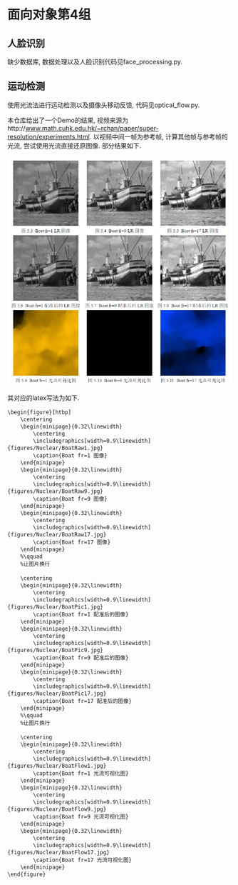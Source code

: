 # 面向对象第4组
## 人脸识别
  缺少数据库, 数据处理以及人脸识别代码见face_processing.py.

## 运动检测
  使用光流法进行运动检测以及摄像头移动反馈, 代码见optical_flow.py.

  本仓库给出了一个Demo的结果, 视频来源为http://www.math.cuhk.edu.hk/~rchan/paper/super-resolution/experiments.html. 以视频中间一帧为参考帧, 计算其他帧与参考帧的光流, 尝试使用光流直接还原图像. 部分结果如下.

  ![image](https://github.com/JunfengRan/sspku_OO_group4/blob/main/DEMO.png)

  其对应的latex写法为如下.
```
\begin{figure}[htbp]
	\centering
	\begin{minipage}{0.32\linewidth}
		\centering
		\includegraphics[width=0.9\linewidth]{figures/Nuclear/BoatRaw1.jpg}
		\caption{Boat fr=1 图像}
	\end{minipage}
	\begin{minipage}{0.32\linewidth}
		\centering
		\includegraphics[width=0.9\linewidth]{figures/Nuclear/BoatRaw9.jpg}
		\caption{Boat fr=9 图像}
	\end{minipage}
	\begin{minipage}{0.32\linewidth}
		\centering
		\includegraphics[width=0.9\linewidth]{figures/Nuclear/BoatRaw17.jpg}
		\caption{Boat fr=17 图像}
	\end{minipage}
	%\qquad
	%让图片换行
	
	\centering
	\begin{minipage}{0.32\linewidth}
		\centering
		\includegraphics[width=0.9\linewidth]{figures/Nuclear/BoatPic1.jpg}
		\caption{Boat fr=1 配准后的图像}
	\end{minipage}
	\begin{minipage}{0.32\linewidth}
		\centering
		\includegraphics[width=0.9\linewidth]{figures/Nuclear/BoatPic9.jpg}
		\caption{Boat fr=9 配准后的图像}
	\end{minipage}
	\begin{minipage}{0.32\linewidth}
		\centering
		\includegraphics[width=0.9\linewidth]{figures/Nuclear/BoatPic17.jpg}
		\caption{Boat fr=17 配准后的图像}
	\end{minipage}
	%\qquad
	%让图片换行
	
	\centering
	\begin{minipage}{0.32\linewidth}
		\centering
		\includegraphics[width=0.9\linewidth]{figures/Nuclear/BoatFlow1.jpg}
		\caption{Boat fr=1 光流可视化图}
	\end{minipage}
	\begin{minipage}{0.32\linewidth}
		\centering
		\includegraphics[width=0.9\linewidth]{figures/Nuclear/BoatFlow9.jpg}
		\caption{Boat fr=9 光流可视化图}
	\end{minipage}
	\begin{minipage}{0.32\linewidth}
		\centering
		\includegraphics[width=0.9\linewidth]{figures/Nuclear/BoatFlow17.jpg}
		\caption{Boat fr=17 光流可视化图}
	\end{minipage}
\end{figure}
